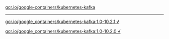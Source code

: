 [gcr.io/google-containers/kubernetes-kafka](https://hub.docker.com/r/sqeven/kubernetes-kafka/tags/) 

----
[gcr.io/google_containers/kubernetes-kafka:1.0-10.2.1 √](https://hub.docker.com/r/sqeven/kubernetes-kafka/tags/)

[gcr.io/google_containers/kubernetes-kafka:1.0-10.2.0 √](https://hub.docker.com/r/sqeven/kubernetes-kafka/tags/)

